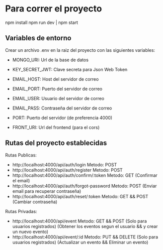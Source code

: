 # Para correr el proyecto
  npm install
  npm run dev | npm start

## Variables de entorno
  Crear un archivo .env en la raiz del proyecto con las siguientes variables:
  - MONGO_URI: Url de la base de datos
  - KEY_SECRET_JWT: Clave secreta para Json Web Token
  - EMAIL_HOST: Host del servidor de correo
  - EMAIL_PORT: Puerto del servidor de correo
  - EMAIL_USER: Usuario del servidor de correo
  - EMAIL_PASS: Contraseña del servidor de correo

  - PORT: Puerto del servidor (de preferencia 4000)
  - FRONT_URI: Url del frontend (para el cors)

## Rutas del proyecto establecidas
  Rutas Publicas:
  - http://localhost:4000/api/auth/login    Metodo: POST  
  - http://localhost:4000/api/auth/register Metodo: POST
  - http://localhost:4000/api/auth/confirm/:token   Metodo: GET (Confirmar el email)
  - http://localhost:4000/api/auth/forgot-password  Metodo: POST  (Enviar email para recuperar contraseña)
  - http://localhost:4000/api/auth/reset/:token    Metodo: GET && POST  (Cambiar contraseña)

  Rutas Privadas:
  - http://localhost:4000/api/event   Metodo: GET && POST (Solo para usuarios registrados) (Obtener los eventos segun el usuario && y crear un nuevo evento)
  - http://localhost:4000/api/event/:id   Metodo: PUT && DELETE  (Solo para usuarios registrados) (Actualizar un evento && Eliminar un evento)